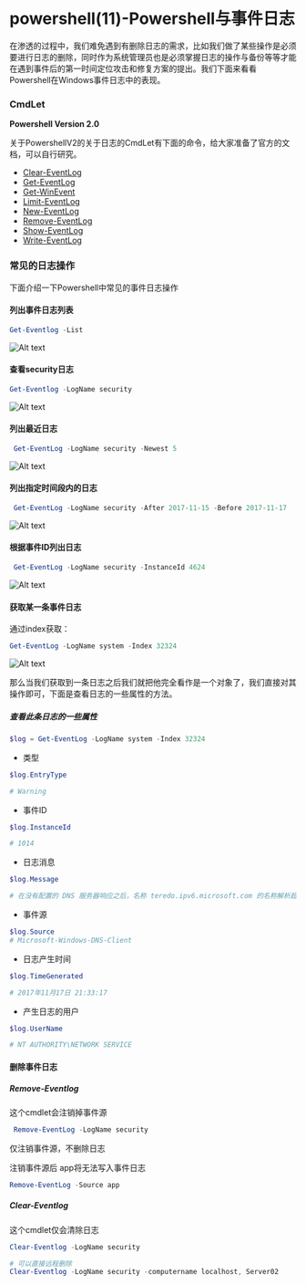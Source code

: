 # powershell(11)-Powershell与事件日志
在渗透的过程中，我们难免遇到有删除日志的需求，比如我们做了某些操作是必须要进行日志的删除，同时作为系统管理员也是必须掌握日志的操作与备份等等才能在遇到事件后的第一时间定位攻击和修复方案的提出。我们下面来看看Powershell在Windows事件日志中的表现。

### CmdLet
**Powershell Version 2.0**

关于PowershellV2的关于日志的CmdLet有下面的命令，给大家准备了官方的文档，可以自行研究。

* [Clear-EventLog](https://docs.microsoft.com/zh-cn/powershell/module/Microsoft.PowerShell.Management/Clear-EventLog?view=powershell-3.0)
* [Get-EventLog](https://docs.microsoft.com/en-us/powershell/module/microsoft.powershell.management/get-eventlog?view=powershell-5.1)
* [Get-WinEvent](https://docs.microsoft.com/zh-cn/powershell/module/Microsoft.PowerShell.Diagnostics/Get-WinEvent?view=powershell-3.0)
* [Limit-EventLog](https://docs.microsoft.com/zh-cn/powershell/module/Microsoft.PowerShell.Management/Limit-EventLog?view=powershell-3.0)
* [New-EventLog](https://docs.microsoft.com/zh-cn/powershell/module/Microsoft.PowerShell.Management/New-EventLog?view=powershell-3.0)
* [Remove-EventLog](https://docs.microsoft.com/zh-cn/powershell/module/Microsoft.PowerShell.Management/Remove-EventLog?view=powershell-3.0)
* [Show-EventLog](https://docs.microsoft.com/zh-cn/powershell/module/Microsoft.PowerShell.Management/Show-EventLog?view=powershell-3.0)
* [Write-EventLog](https://docs.microsoft.com/zh-cn/powershell/module/Microsoft.PowerShell.Management/Write-EventLog?view=powershell-3.0)

### 常见的日志操作
下面介绍一下Powershell中常见的事件日志操作
#### 列出事件日志列表
```powershell
Get-Eventlog -List
```

![Alt text](https://raw.githubusercontent.com/myoss114/oss/master/uPic/log/1510895065732.png)

#### 查看security日志
```powershell
Get-Eventlog -LogName security
```
![Alt text](https://raw.githubusercontent.com/myoss114/oss/master/uPic/log/1510895162316.png)

#### 列出最近日志
```powershell
 Get-EventLog -LogName security -Newest 5
```
![Alt text](https://raw.githubusercontent.com/myoss114/oss/master/uPic/log/1510895671895.png)

#### 列出指定时间段内的日志
```powershell
 Get-EventLog -LogName security -After 2017-11-15 -Before 2017-11-17
```
![Alt text](https://raw.githubusercontent.com/myoss114/oss/master/uPic/log/1510895914819.png)

#### 根据事件ID列出日志
```powershell
 Get-EventLog -LogName security -InstanceId 4624
```

![Alt text](https://raw.githubusercontent.com/myoss114/oss/master/uPic/log/1510896070185.png)
#### 获取某一条事件日志
通过index获取：

```powershell
Get-EventLog -LogName system -Index 32324
```
![Alt text](https://raw.githubusercontent.com/myoss114/oss/master/uPic/log/1510925814823.png)

那么当我们获取到一条日志之后我们就把他完全看作是一个对象了，我们直接对其操作即可，下面是查看日志的一些属性的方法。
##### 查看此条日志的一些属性

```powershell
$log = Get-EventLog -LogName system -Index 32324
```

* 类型

```powershell
$log.EntryType

# Warning
```

* 事件ID

```powershell
$log.InstanceId

# 1014
```

* 日志消息

```powershell
$log.Message

# 在没有配置的 DNS 服务器响应之后，名称 teredo.ipv6.microsoft.com 的名称解析超时。
```

* 事件源


```powershell
$log.Source
# Microsoft-Windows-DNS-Client
```

* 日志产生时间

```powershell
$log.TimeGenerated

# 2017年11月17日 21:33:17
```

* 产生日志的用户

```powershell
$log.UserName

# NT AUTHORITY\NETWORK SERVICE
```
#### 删除事件日志
##### Remove-Eventlog
这个cmdlet会注销掉事件源

```powershell
 Remove-EventLog -LogName security
```

仅注销事件源，不删除日志

注销事件源后 app将无法写入事件日志

```powershell
Remove-EventLog -Source app
```
##### Clear-Eventlog
这个cmdlet仅会清除日志

```powershell
Clear-Eventlog -LogName security

# 可以直接远程删除
Clear-Eventlog -LogName security -computername localhost, Server02
```